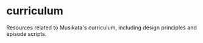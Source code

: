 # curriculum
Resources related to Musikata's curriculum, including design principles and episode scripts.
